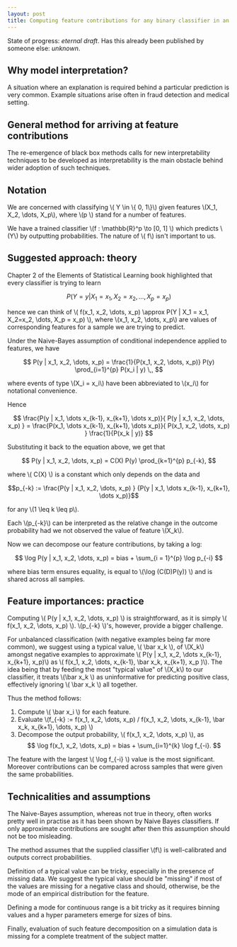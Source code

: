 ```yaml
---
layout: post
title: Computing feature contributions for any binary classifier in an unbalanced case
---
```


State of progress: *eternal draft*. Has this already been published by someone
else: *unknown*.

## Why model interpretation?

A situation where an explanation is required behind a particular prediction
is very common. Example situations arise often in fraud detection and medical
setting.

## General method for arriving at feature contributions

The re-emergence of black box methods calls for new interpretability techniques
to be developed as interpretability is the main obstacle behind wider adoption
of such techniques.

## Notation

We are concerned with classifying \\( Y \in \\\{ 0, 1\\\}\\) given features
\\(X_1, X_2, \dots, X_p\\), where \\(p \\) stand for a number of features.

We have a trained classifier \\(f : \mathbb{R}^p \to [0, 1] \\) which
predicts \\(Y\\) by outputting probabilities. The nature of \\( f\\) isn't
important to us.

## Suggested approach: theory

Chapter 2 of the Elements of Statistical Learning book highlighted that
every classifier is trying to learn

$$
P(Y = y | X_1 = x_1, X_2 = x_2, \dots, X_p = x_p)
$$

hence we can think of \\( f(x_1, x_2, \dots, x_p) \approx P(Y | X_1 = x_1,
X_2=x_2, \dots, X_p = x_p) \\), where \\(x_1, x_2, \dots, x_p\\) are values
of corresponding features for a sample we are trying to predict.

Under the Naive-Bayes assumption of conditional independence applied to
features, we have

$$
P(y | x_1, x_2, \dots, x_p) =
\frac{1}{P(x_1, x_2, \dots, x_p)} P(y)
\prod_{i=1}^{p} P(x_i | y) \,,
$$

where events of type \\(X_i = x_i\\) have been abbreviated to \\(x_i\\) for
notational convenience.

Hence

$$
\frac{P(y | x_1, \dots x_{k-1}, x_{k+1}, \dots x_p)}{
P(y | x_1, x_2, \dots, x_p) } =
\frac{P(x_1, \dots x_{k-1}, x_{k+1}, \dots x_p)}{
P(x_1, x_2, \dots, x_p) } \frac{1}{P(x_k | y)}
$$

Substituting it back to the equation above, we get that

$$
P(y | x_1, x_2, \dots, x_p) = C(X) P(y) \prod_{k=1}^{p} p_{-k},
$$

where \\( C(X) \\) is a constant which only depends on the data and

$$p_{-k} := \frac{P(y | x_1, x_2, \dots, x_p) }
{P(y | x_1, \dots x_{k-1}, x_{k+1}, \dots x_p)}$$

for any \\(1 \leq k \leq p\\).

Each \\(p_{-k}\\) can be interpreted as the relative change in the outcome
probability had we not observed the value of feature \\(X_k\\).

Now we can decompose our feature contributions, by taking a log:

$$
\log P(y | x_1, x_2, \dots, x_p) = bias + \sum_{i = 1}^{p} \log p_{-i}
$$

where bias term ensures equality, is equal to \\(\log (C(D)P(y)) \\) and
is shared across all samples.

## Feature importances: practice

Computing \\( P(y | x_1, x_2, \dots, x_p) \\) is straightforward, as it is
simply \\( f(x_1, x_2, \dots, x_p) \\). \\(p_{-k} \\)'s, however, provide a
bigger challenge.

For unbalanced classification (with negative examples being far more common),
we suggest using a typical value, \\( \bar x_k \\), of \\(X_k\\) amongst
negative examples to approximate \\( P(y | x_1, x_2, \dots x_{k-1}, x_{k+1},
x_p)\\) as \\( f(x_1, x_2, \dots, x_{k-1}, \bar x_k, x_{k+1}, x_p )\\). The
idea being that by feeding the most "typical value" of \\(X_k\\) to our
classifier, it treats \\(\bar x_k \\) as uninformative for predicting positive
class, effectively ignoring \\( \bar x_k \\) all together.

Thus the method follows:

1. Compute \\( \bar x_i \\) for each feature.
2. Evaluate
   \\(f_{-k} := f(x_1, x_2, \dots, x_p) / f(x_1, x_2, \dots, x_{k-1}, \bar x_k, x_{k+1}, \dots, x_p) \\)
3. Decompose the output probability, \\( f(x_1, x_2, \dots, x_p) \\), as
   $$
   \log f(x_1, x_2, \dots, x_p) = bias + \sum_{i=1}^{k} \log f_{-i}.
   $$

The feature with the largest \\( \log f_{-i} \\) value is the most significant.
Moreover contributions can be compared across samples that were given the
same probabilities.

## Technicalities and assumptions

The Naive-Bayes assumption, whereas not true in theory, often works pretty
well in practise as it has been shown by Naive Bayes classifiers. If only
approximate contributions are sought after then this assumption should not be
too misleading.

The method assumes that the supplied classifier \\(f\\) is well-calibrated
and outputs correct probabilities.

Definition of a typical value can be tricky, especially in the presence of
missing data. We suggest the typical value should be "missing" if most of the
values are missing for a negative class and should, otherwise, be the mode of
an empirical distribution for the feature.

Defining a mode for continuous range is a bit tricky as it requires
binning values and a hyper parameters emerge for sizes of bins.

Finally, evaluation of such feature decomposition on a simulation data is
missing for a complete treatment of the subject matter.
